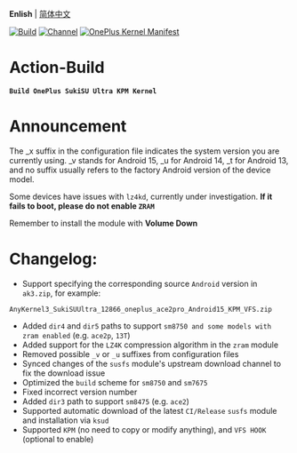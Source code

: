 **Enlish** | [简体中文](README.md)
 
[![Build](https://img.shields.io/badge/GitHub%20Actions-Build-181717?logo=github&logoColor=white&style=flat-square)](https://github.com/Numbersf/Action-Build/actions/workflows/Build%20SukiSU%20Ultra%20OnePlus.yml) [![Channel](https://img.shields.io/badge/Follow-Telegram-blue.svg?logo=telegram)](https://t.me/taichi91) [![OnePlus Kernel Manifest](https://img.shields.io/badge/OnePlus%20Kernel%20Manifest-EB0029?logo=oneplus&logoColor=white&style=flat-square)](https://github.com/OnePlusOSS/kernel_manifest)
 
# Action-Build  
**```Build OnePlus SukiSU Ultra KPM Kernel```**
 
# Announcement  
The _x suffix in the configuration file indicates the system version you are currently using. _v stands for Android 15, _u for Android 14, _t for Android 13, and no suffix usually refers to the factory Android version of the device model.
 
Some devices have issues with ``lz4kd``, currently under investigation. **If it fails to boot, please do not enable ``ZRAM``**
 
Remember to install the module with **Volume Down**
 
# Changelog:  
- Support specifying the corresponding source `Android` version in `ak3.zip`, for example:
```
AnyKernel3_SukiSUUltra_12866_oneplus_ace2pro_Android15_KPM_VFS.zip
```
- Added ```dir4``` and ```dir5``` paths to support ```sm8750 and some models with zram enabled``` (e.g. ```ace2p```, ```13T```)
- Added support for the ```LZ4K``` compression algorithm in the ```zram``` module
- Removed possible ```_v``` or ```_u``` suffixes from configuration files
- Synced changes of the ```susfs``` module's upstream download channel to fix the download issue
- Optimized the ```build``` scheme for ```sm8750``` and ```sm7675```
- Fixed incorrect version number
- Added ```dir3``` path to support ```sm8475``` (e.g. ```ace2```)
- Supported automatic download of the latest ```CI/Release``` ```susfs``` module and installation via ```ksud```
- Supported ```KPM``` (no need to copy or modify anything), and ```VFS HOOK``` (optional to enable)
